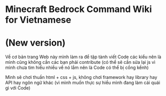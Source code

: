 # Minecraft Bedrock Command Wiki for Vietnamese
# (New version)

Về cơ bản trang Web này mình làm ra để tập tành viết Code các kiểu nên là mình cũng không cần các bạn phải contribute (có thể sẽ cần sửa lại js vì mình chưa tìm hiểu nhiều về nó lắm nên là Code có thể bị cồng kềnh)

Mình sẽ chơi thuần html + css + js, không chơi framework hay library hay API hay ngôn ngữ khác (vì mình muốn thực sự hiểu mình đang làm cái quái gì với Code)
